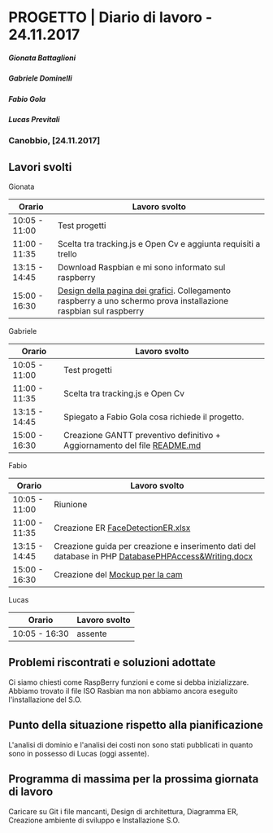 # PROGETTO | Diario di lavoro - 24.11.2017
##### Gionata Battaglioni
##### Gabriele Dominelli
##### Fabio Gola
##### Lucas Previtali
### Canobbio, [24.11.2017]

## Lavori svolti
Gionata


|Orario        |Lavoro svolto                 |
|--------------|------------------------------|
|10:05 - 11:00 |Test progetti				      |
|11:00 - 11:35 |Scelta tra tracking.js e Open Cv e aggiunta requisiti a trello|                   
|13:15 - 14:45 |Download Raspbian e mi sono informato sul raspberry |
|15:00 - 16:30 |[Design della pagina dei grafici](../../MockuoGrafici.png). Collegamento raspberry a uno schermo	prova installazione raspbian sul raspberry			      |

Gabriele

|Orario        |Lavoro svolto                 |
|--------------|------------------------------|
|10:05 - 11:00 |Test progetti				      |
|11:00 - 11:35 |Scelta tra tracking.js e Open Cv|                           
|13:15 - 14:45 |Spiegato a Fabio Gola cosa richiede il progetto.				      |
|15:00 - 16:30 |Creazione GANTT preventivo definitivo + Aggiornamento del file [README.md](../../README.md)				      |


Fabio

|Orario        |Lavoro svolto                 |
|--------------|------------------------------|
|10:05 - 11:00 |Riunione						      |
|11:00 - 11:35 |Creazione ER [FaceDetectionER.xlsx](../FaceDetectionER.xlsx)|                           
|13:15 - 14:45 |Creazione guida per creazione e inserimento dati del database in PHP  [DatabasePHPAccess&Writing.docx](../DatabasePHPAccess&Writing.docx)|
|15:00 - 16:30 |Creazione del [Mockup per la cam](../../MockupCam.PNG)|


Lucas


|Orario        |Lavoro svolto                 |
|--------------|------------------------------|
|10:05 - 16:30 |assente				      |




##  Problemi riscontrati e soluzioni adottate
Ci siamo chiesti come RaspBerry funzioni e come si debba inizializzare.
Abbiamo trovato il file ISO Rasbian ma non abbiamo ancora eseguito l'installazione del S.O.

##  Punto della situazione rispetto alla pianificazione
L'analisi di dominio e l'analisi dei costi non sono stati pubblicati in quanto sono in possesso di Lucas (oggi assente).

## Programma di massima per la prossima giornata di lavoro
Caricare su Git i file mancanti, Design di architettura, Diagramma ER, Creazione ambiente di sviluppo e Installazione S.O.
